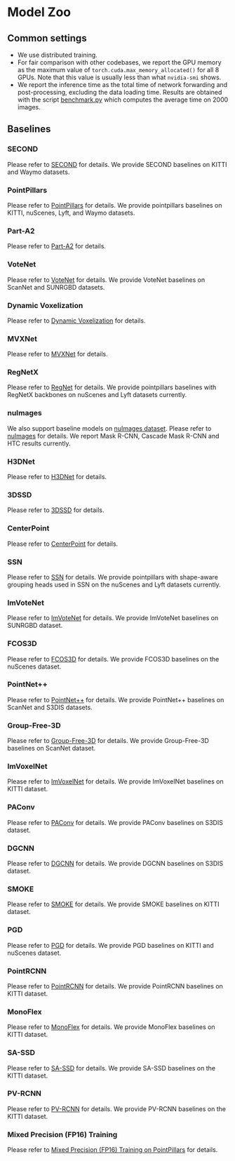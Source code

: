 # Model Zoo

## Common settings

- We use distributed training.
- For fair comparison with other codebases, we report the GPU memory as the maximum value of `torch.cuda.max_memory_allocated()` for all 8 GPUs. Note that this value is usually less than what `nvidia-smi` shows.
- We report the inference time as the total time of network forwarding and post-processing, excluding the data loading time. Results are obtained with the script [benchmark.py](https://github.com/open-mmlab/mmdetection/blob/master/tools/analysis_tools/benchmark.py) which computes the average time on 2000 images.

## Baselines

### SECOND

Please refer to [SECOND](https://github.com/open-mmlab/mmdetection3d/blob/master/configs/second) for details. We provide SECOND baselines on KITTI and Waymo datasets.

### PointPillars

Please refer to [PointPillars](https://github.com/open-mmlab/mmdetection3d/blob/master/configs/pointpillars) for details. We provide pointpillars baselines on KITTI, nuScenes, Lyft, and Waymo datasets.

### Part-A2

Please refer to [Part-A2](https://github.com/open-mmlab/mmdetection3d/blob/master/configs/parta2) for details.

### VoteNet

Please refer to [VoteNet](https://github.com/open-mmlab/mmdetection3d/blob/master/configs/votenet) for details. We provide VoteNet baselines on ScanNet and SUNRGBD datasets.

### Dynamic Voxelization

Please refer to [Dynamic Voxelization](https://github.com/open-mmlab/mmdetection3d/blob/master/configs/dynamic_voxelization) for details.

### MVXNet

Please refer to [MVXNet](https://github.com/open-mmlab/mmdetection3d/blob/master/configs/mvxnet) for details.

### RegNetX

Please refer to [RegNet](https://github.com/open-mmlab/mmdetection3d/blob/master/configs/regnet) for details. We provide pointpillars baselines with RegNetX backbones on nuScenes and Lyft datasets currently.

### nuImages

We also support baseline models on [nuImages dataset](https://www.nuscenes.org/nuimages). Please refer to [nuImages](https://github.com/open-mmlab/mmdetection3d/blob/master/configs/nuimages) for details. We report Mask R-CNN, Cascade Mask R-CNN and HTC results currently.

### H3DNet

Please refer to [H3DNet](https://github.com/open-mmlab/mmdetection3d/blob/master/configs/h3dnet) for details.

### 3DSSD

Please refer to [3DSSD](https://github.com/open-mmlab/mmdetection3d/blob/master/configs/3dssd) for details.

### CenterPoint

Please refer to [CenterPoint](https://github.com/open-mmlab/mmdetection3d/blob/master/configs/centerpoint) for details.

### SSN

Please refer to [SSN](https://github.com/open-mmlab/mmdetection3d/blob/master/configs/ssn) for details. We provide pointpillars with shape-aware grouping heads used in SSN on the nuScenes and Lyft datasets currently.

### ImVoteNet

Please refer to [ImVoteNet](https://github.com/open-mmlab/mmdetection3d/blob/master/configs/imvotenet) for details. We provide ImVoteNet baselines on SUNRGBD dataset.

### FCOS3D

Please refer to [FCOS3D](https://github.com/open-mmlab/mmdetection3d/blob/master/configs/fcos3d) for details. We provide FCOS3D baselines on the nuScenes dataset.

### PointNet++

Please refer to [PointNet++](https://github.com/open-mmlab/mmdetection3d/blob/master/configs/pointnet2) for details. We provide PointNet++ baselines on ScanNet and S3DIS datasets.

### Group-Free-3D

Please refer to [Group-Free-3D](https://github.com/open-mmlab/mmdetection3d/blob/master/configs/groupfree3d) for details. We provide Group-Free-3D baselines on ScanNet dataset.

### ImVoxelNet

Please refer to [ImVoxelNet](https://github.com/open-mmlab/mmdetection3d/blob/master/configs/imvoxelnet) for details. We provide ImVoxelNet baselines on KITTI dataset.

### PAConv

Please refer to [PAConv](https://github.com/open-mmlab/mmdetection3d/blob/master/configs/paconv) for details. We provide PAConv baselines on S3DIS dataset.

### DGCNN

Please refer to [DGCNN](https://github.com/open-mmlab/mmdetection3d/tree/v1.0.0.dev0/configs/dgcnn) for details. We provide DGCNN baselines on S3DIS dataset.

### SMOKE

Please refer to [SMOKE](https://github.com/open-mmlab/mmdetection3d/tree/v1.0.0.dev0/configs/smoke) for details. We provide SMOKE baselines on KITTI dataset.

### PGD

Please refer to [PGD](https://github.com/open-mmlab/mmdetection3d/tree/v1.0.0.dev0/configs/pgd) for details. We provide PGD baselines on KITTI and nuScenes dataset.

### PointRCNN

Please refer to [PointRCNN](https://github.com/open-mmlab/mmdetection3d/tree/v1.0.0.dev0/configs/point_rcnn) for details. We provide PointRCNN baselines on KITTI dataset.

### MonoFlex

Please refer to [MonoFlex](https://github.com/open-mmlab/mmdetection3d/tree/v1.0.0.dev0/configs/monoflex) for details. We provide MonoFlex baselines on KITTI dataset.

### SA-SSD

Please refer to [SA-SSD](https://github.com/open-mmlab/mmdetection3d/blob/master/configs/sassd) for details. We provide SA-SSD baselines on the KITTI dataset.

### PV-RCNN

Please refer to [PV-RCNN](https://github.com/open-mmlab/mmdetection3d/blob/dev-1.x/configs/pv_rcnn) for details. We provide PV-RCNN baselines on the KITTI dataset.

### Mixed Precision (FP16) Training

Please refer to [Mixed Precision (FP16) Training on PointPillars](https://github.com/open-mmlab/mmdetection3d/tree/v1.0.0.dev0/configs/pointpillars/hv_pointpillars_fpn_sbn-all_fp16_2x8_2x_nus-3d.py) for details.
